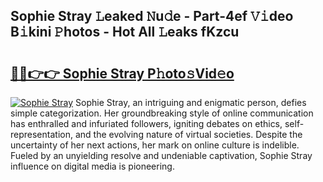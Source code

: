 ## Sophie Stray 𝙻eaked 𝙽u𝚍e - Part-4ef 𝚅𝚒deo B𝚒kini 𝙿hotos - Hot All 𝙻eaks fKzcu

# <h2><a href="http://ld2b5q.urlbe.top/?page=Sophie+Stray">🔗🔗👉👉 Sophie Stray P𝚑oto𝚜Vid𝚎o</a></h2>

[![Sophie Stray](https://i.imgur.com/eBuTRDB.gif)](http://ld2b5q.urlbe.top/?page=Sophie+Stray)
Sophie Stray, an intriguing and enigmatic person, defies simple categorization. Her groundbreaking style of online communication has enthralled and infuriated followers, igniting debates on ethics, self-representation, and the evolving nature of virtual societies. Despite the uncertainty of her next actions, her mark on online culture is indelible. Fueled by an unyielding resolve and undeniable captivation, Sophie Stray influence on digital media is pioneering.
